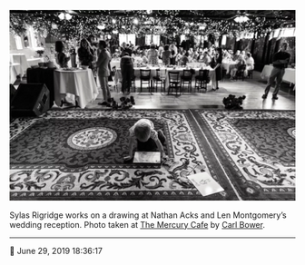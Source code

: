 ![Sylas Rigridge works on a drawing](assets/47ba4ea979b6355cea075c9a0be81723.webp)

Sylas Rigridge works on a drawing at Nathan Acks and Len Montgomery’s wedding reception. Photo taken at [The Mercury Cafe](http://mercurycafe.com/) by [Carl Bower](http://carlbowerphotos.com/).

- - - -

📅 June 29, 2019 18:36:17
